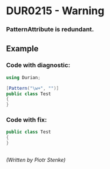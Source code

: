 # DUR0215 - Warning
### PatternAttribute is redundant.

## Example

### Code with diagnostic:

```csharp
using Durian;

[Pattern("\w+", "")]
public class Test
{
}

```

### Code with fix:

```csharp
public class Test
{
}

```
##

*\(Written by Piotr Stenke\)*